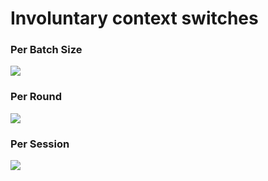 # Involuntary context switches

### Per Batch Size 

![](../generated_data/batch_size_involuntary_switch.png)

### Per Round 

![](../generated_data/round_involuntary_switch.png)

### Per Session 

![](../generated_data/session_involuntary_switch.png)
